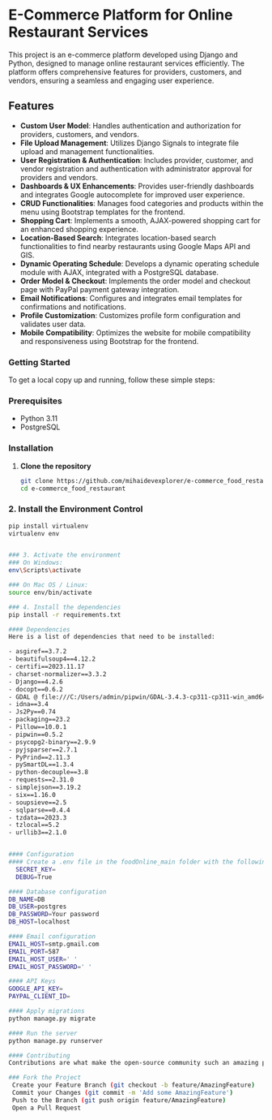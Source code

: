 # E-Commerce Platform for Online Restaurant Services

This project is an e-commerce platform developed using Django and Python, designed to manage online restaurant services efficiently. The platform offers comprehensive features for providers, customers, and vendors, ensuring a seamless and engaging user experience.

## Features

- **Custom User Model**: Handles authentication and authorization for providers, customers, and vendors.
- **File Upload Management**: Utilizes Django Signals to integrate file upload and management functionalities.
- **User Registration & Authentication**: Includes provider, customer, and vendor registration and authentication with administrator approval for providers and vendors.
- **Dashboards & UX Enhancements**: Provides user-friendly dashboards and integrates Google autocomplete for improved user experience.
- **CRUD Functionalities**: Manages food categories and products within the menu using Bootstrap templates for the frontend.
- **Shopping Cart**: Implements a smooth, AJAX-powered shopping cart for an enhanced shopping experience.
- **Location-Based Search**: Integrates location-based search functionalities to find nearby restaurants using Google Maps API and GIS.
- **Dynamic Operating Schedule**: Develops a dynamic operating schedule module with AJAX, integrated with a PostgreSQL database.
- **Order Model & Checkout**: Implements the order model and checkout page with PayPal payment gateway integration.
- **Email Notifications**: Configures and integrates email templates for confirmations and notifications.
- **Profile Customization**: Customizes profile form configuration and validates user data.
- **Mobile Compatibility**: Optimizes the website for mobile compatibility and responsiveness using Bootstrap for the frontend.

### Getting Started

To get a local copy up and running, follow these simple steps:

### Prerequisites

- Python 3.11
- PostgreSQL

### Installation

1. **Clone the repository**
   ```sh
   git clone https://github.com/mihaidevexplorer/e-commerce_food_restaurant.git
   cd e-commerce_food_restaurant

### 2. Install the Environment Control
```sh
pip install virtualenv
virtualenv env


### 3. Activate the environment
### On Windows:
env\Scripts\activate

### On Mac OS / Linux:
source env/bin/activate

### 4. Install the dependencies
pip install -r requirements.txt

#### Dependencies
Here is a list of dependencies that need to be installed:

- asgiref==3.7.2
- beautifulsoup4==4.12.2
- certifi==2023.11.17
- charset-normalizer==3.3.2
- Django==4.2.6
- docopt==0.6.2
- GDAL @ file:///C:/Users/admin/pipwin/GDAL-3.4.3-cp311-cp311-win_amd64.whl#sha256=f78861fb5115d5c2f8cf3c52a492ff548da9e1256dc84088947379f90e77e5b6
- idna==3.4
- Js2Py==0.74
- packaging==23.2
- Pillow==10.0.1
- pipwin==0.5.2
- psycopg2-binary==2.9.9
- pyjsparser==2.7.1
- PyPrind==2.11.3
- pySmartDL==1.3.4
- python-decouple==3.8
- requests==2.31.0
- simplejson==3.19.2
- six==1.16.0
- soupsieve==2.5
- sqlparse==0.4.4
- tzdata==2023.3
- tzlocal==5.2
- urllib3==2.1.0


#### Configuration
#### Create a .env file in the foodOnline_main folder with the following content:
  SECRET_KEY=
  DEBUG=True

#### Database configuration
DB_NAME=DB
DB_USER=postgres
DB_PASSWORD=Your password
DB_HOST=localhost

#### Email configuration
EMAIL_HOST=smtp.gmail.com
EMAIL_PORT=587
EMAIL_HOST_USER=' '
EMAIL_HOST_PASSWORD=' '

#### API Keys
GOOGLE_API_KEY=
PAYPAL_CLIENT_ID=

#### Apply migrations
python manage.py migrate

#### Run the server
python manage.py runserver

#### Contributing
Contributions are what make the open-source community such an amazing place to learn, inspire, and create. Any contributions you make are greatly appreciated.

### Fork the Project
 Create your Feature Branch (git checkout -b feature/AmazingFeature)
 Commit your Changes (git commit -m 'Add some AmazingFeature')
 Push to the Branch (git push origin feature/AmazingFeature)
 Open a Pull Request






  

  


